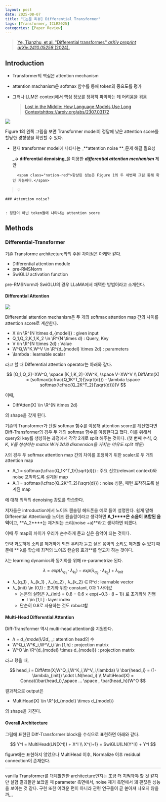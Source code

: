 ```yaml
---
layout: post
date: 2025-08-07
title: "[논문 리뷰] Differential Transformer"
tags: [Transformer, ICLR2025]
categories: [Paper Review]
---
```


> [Ye, Tianzhu, et al. "Differential transformer." ](https://arxiv.org/abs/2410.05258)[_arXiv preprint arXiv:2410.05258_](https://arxiv.org/abs/2410.05258)[ (2024).](https://arxiv.org/abs/2410.05258)



## Introduction

- Transformer의 핵심은 attention mechanism
- attention machanism은 softmax 함수를 통해 token의 중요도를 평가
- 그러나 LLM은 context에서 핵심 정보를 정확히 파악하는 데 어려움을 겪음

	> [Lost in the Middle: How Language Models Use Long Contextshttps://arxiv.org/abs/2307.03172](https://arxiv.org/abs/2307.03172)


![](https://prod-files-secure.s3.us-west-2.amazonaws.com/542b861c-36a8-4051-84e5-8804b6728dba/9083ea56-691a-4752-ae26-47f403431ac8/image.png?X-Amz-Algorithm=AWS4-HMAC-SHA256&X-Amz-Content-Sha256=UNSIGNED-PAYLOAD&X-Amz-Credential=ASIAZI2LB4667BKI2HAB%2F20250824%2Fus-west-2%2Fs3%2Faws4_request&X-Amz-Date=20250824T220100Z&X-Amz-Expires=3600&X-Amz-Security-Token=IQoJb3JpZ2luX2VjEPX%2F%2F%2F%2F%2F%2F%2F%2F%2F%2FwEaCXVzLXdlc3QtMiJGMEQCIGUQjZsOZqqQ8JpR7zFmFMrTjBY%2BmQhv5mFVa4YK88%2FzAiACvxXHs81okSCqDH5aZkAL3KmMcDQwsofW%2FlTDlIwXDyr%2FAwhOEAAaDDYzNzQyMzE4MzgwNSIMNmGIZ%2FgDJoGdjlPWKtwDLD%2BgnBZRAu2XAms9wZeNkXXBCPr5WO6HGqZJgY0%2B7SL2frhxg%2BStEZTu%2F7wFHARAZu326kRWJwPPifDpUXcURyOlMixWd8a478gwv91DDtX00%2FBLd4FaIF79y7lZMS2fKggfArSJ5NKkmwIB1NHpJri8arZqvyRDrmE%2FYhqhxO02nBjpjn%2BrML1dAMmMrgnPIqONzqvgN6IvAo80%2FA0za7Nv67OJ8tSgutCFBqC1MFd%2Br1SA%2BYwNXvgFHUrSNrI5YC5eOTnrSw1KnZMtQkBr0VCYaSicA0ye8PDEnJHTYqK6YslYKdKtMZeYQRkjLhDdGgUbKnIHl0YJEYkmzc67xGzXDg7oqRKlKcXhBoq14eF7dMrOHNDYjcKArWplvxTvDOP170778Hr1khH6Ox5Ea5Ic9D9%2Fmsgc%2BQSljYlVHCPvaZQoy%2B3DRPw5EOUR8FLNr7T4wKT2tcd3Z0t%2B%2BgOGZdMdSmuusi48pvZiM2LDnCZlD3XUzv1KAtTtNcKYx3vl%2FUjHZHH7uehsaKDeoxfW4BhNPRRRDHDDxmqSsvxuY%2B81R1cLpzgdihYOmgELj3%2F6l6W8YbuKh01zFNhI5zIzYTiHiTnX5dfo16ww8DKRzk5tV3mf7qZUO6fEGb4wgf6txQY6pgGA%2BYCK3rkRRf6ClUKBAyCfpISjm6boXaNAVrBoscDrA9RN%2BLj6xEgCRaePGQCJUnOkje5IgF1VbSIghPgOcR%2B8gz4ufacd%2BFgzMSwRn%2FFzNrEEIgHULmvifqp0oECtP0lNmJxN7cRKmje%2BrEIuqywiAHkBj0ZQhC79BB%2FfBT%2FZPtQ8E2hJmsdoAHBGK9upN64nsv9kISUKnemDlW%2BM26PL%2FP5hwvjW&X-Amz-Signature=06acfea8edc2b53afd370a2882e3a321901ca7fad77272d7ff31ef29a43008fe&X-Amz-SignedHeaders=host&x-amz-checksum-mode=ENABLED&x-id=GetObject)


Figure 1의 왼쪽 그림을 보면 Transformer model이 정답에 낮은 attention score를 할당한 경향성을 확인할 수 있다.

- 현재 transformer model에 나타나는 _**attention noise **_문제 해결 필요성

	_**→ differential denoising**_을 이용한 _**differential attention mechanism**_ 제안


		<span class="notion-red">향상된 성능은 Figure 1의 두 세번째 그림 통해 확인 가능하다.</span>


> 💡 


	### Attention noise?


	: 정답이 아닌 token들에 나타나는 attention score



## Methods



### Differential-Transformer


기존 Transforme architecture와의 주된 차이점은 아래와 같다.

- Differential attention module
- pre-RMSNorm
- SwiGLU activation function

pre-RMSNorm과 SwiGLU의 경우 LLaMA에서 채택한 방법이라고 소개한다.



#### Differential Attention


![](https://prod-files-secure.s3.us-west-2.amazonaws.com/542b861c-36a8-4051-84e5-8804b6728dba/116d70b2-1963-4810-9167-f4c7d8a06e8f/image.png?X-Amz-Algorithm=AWS4-HMAC-SHA256&X-Amz-Content-Sha256=UNSIGNED-PAYLOAD&X-Amz-Credential=ASIAZI2LB4667BKI2HAB%2F20250824%2Fus-west-2%2Fs3%2Faws4_request&X-Amz-Date=20250824T220100Z&X-Amz-Expires=3600&X-Amz-Security-Token=IQoJb3JpZ2luX2VjEPX%2F%2F%2F%2F%2F%2F%2F%2F%2F%2FwEaCXVzLXdlc3QtMiJGMEQCIGUQjZsOZqqQ8JpR7zFmFMrTjBY%2BmQhv5mFVa4YK88%2FzAiACvxXHs81okSCqDH5aZkAL3KmMcDQwsofW%2FlTDlIwXDyr%2FAwhOEAAaDDYzNzQyMzE4MzgwNSIMNmGIZ%2FgDJoGdjlPWKtwDLD%2BgnBZRAu2XAms9wZeNkXXBCPr5WO6HGqZJgY0%2B7SL2frhxg%2BStEZTu%2F7wFHARAZu326kRWJwPPifDpUXcURyOlMixWd8a478gwv91DDtX00%2FBLd4FaIF79y7lZMS2fKggfArSJ5NKkmwIB1NHpJri8arZqvyRDrmE%2FYhqhxO02nBjpjn%2BrML1dAMmMrgnPIqONzqvgN6IvAo80%2FA0za7Nv67OJ8tSgutCFBqC1MFd%2Br1SA%2BYwNXvgFHUrSNrI5YC5eOTnrSw1KnZMtQkBr0VCYaSicA0ye8PDEnJHTYqK6YslYKdKtMZeYQRkjLhDdGgUbKnIHl0YJEYkmzc67xGzXDg7oqRKlKcXhBoq14eF7dMrOHNDYjcKArWplvxTvDOP170778Hr1khH6Ox5Ea5Ic9D9%2Fmsgc%2BQSljYlVHCPvaZQoy%2B3DRPw5EOUR8FLNr7T4wKT2tcd3Z0t%2B%2BgOGZdMdSmuusi48pvZiM2LDnCZlD3XUzv1KAtTtNcKYx3vl%2FUjHZHH7uehsaKDeoxfW4BhNPRRRDHDDxmqSsvxuY%2B81R1cLpzgdihYOmgELj3%2F6l6W8YbuKh01zFNhI5zIzYTiHiTnX5dfo16ww8DKRzk5tV3mf7qZUO6fEGb4wgf6txQY6pgGA%2BYCK3rkRRf6ClUKBAyCfpISjm6boXaNAVrBoscDrA9RN%2BLj6xEgCRaePGQCJUnOkje5IgF1VbSIghPgOcR%2B8gz4ufacd%2BFgzMSwRn%2FFzNrEEIgHULmvifqp0oECtP0lNmJxN7cRKmje%2BrEIuqywiAHkBj0ZQhC79BB%2FfBT%2FZPtQ8E2hJmsdoAHBGK9upN64nsv9kISUKnemDlW%2BM26PL%2FP5hwvjW&X-Amz-Signature=d2a2c10a259d857402196721bebe32b65c7941828219abd8e49706abe7ba5578&X-Amz-SignedHeaders=host&x-amz-checksum-mode=ENABLED&x-id=GetObject)


Differential attention mechanism은 두 개의 softmax attention map 간의 차이를 attention score로 계산한다.

- X \in \R^{N \times d\_{model}} : given input
- Q\_1,Q\_2,K\_1,K\_2 \in \R^{N \times d} : Query, Key
- V \in \R^{N \times 2d} : Value
- W^Q,W^K,W^V \in \R^{d\_{model} \times 2d} : parameters
- \lambda : learnable scalar

라고 할 때 Differential attention operator는 아래와 같다.


$$
[Q_1;Q_2]=XW^Q, \space [K_1;K_2]=XW^K, \space V=XW^V \\
DiffAttn(X) = (softmax(\cfrac{Q_1K^T_1}{\sqrt{d}}) - \lambda \space softmax(\cfrac{Q_2K^T_2}{\sqrt{d}}))V
$$


이때,

- DiffAtten(X) \in \R^{N \times 2d}

의 shape을 갖게 된다.


기존의 Transformer가 단일 softmax 함수를 이용해 attention score를 계산했다면 Diff-Transformer의 경우 두 개의 softmax 함수를 이용한다고 했다. 이를 위해서 query와 key를 생성하는 과정에서 각각 2개로 split 해주는 것이다. <span class="notion-red">(첫 번째 수식, </span><span class="notion-red">_Q, K, V를 생성하는 matrix W가 2d의 dismension을 가지는 이유도 split 때문_</span><span class="notion-red">)</span>


 λ의 경우 두 softmax attention map 간의 차이를 조정하기 위한 scaler로 두 개의 attention map

- A\_1 = softmax(\cfrac{Q\_1K^T\_1}{\sqrt{d}}) : 주요 신호(relevant context)와 noise 포착하도록 설계된 map
- A\_1 = softmax(\cfrac{Q\_2K^T\_2}{\sqrt{d}}) : noise 성분, 패턴 포착하도록 설계된 map 

에 대해 최적의 denoising 강도를 학습한다.


저자들은 introduction에서 노이즈 캔슬링 헤드폰을 예로 들어 설명한다. 쉽게 말해 Differential Attention을 노이즈 캔슬링이라고 생각하면 **A\_1****은 소음이 포함된 음악**이고, **A\_2****는 제거되는 소리(noise +a)**라고 생각하면 되겠다. 


이때 두 map의 차이가 우리가 순수하게 듣고 싶은 음악이 되는 것이다. 


만약 과도하게 소리를 제거하게 되면 우리가 듣고 싶은 음악의 소리도 제거할 수 있기 때문에 ** λ를 학습해 최적의 노이즈 캔슬링 효과**를 얻고자 하는 것이다.


λ는 learning dynamics와 동기화를 위해 re-parametrize 된다.


$$
\lambda = exp(\lambda_{q_1} \cdot \lambda_{k_1}) - exp(\lambda_{q_2} \cdot \lambda_{k_2}) + \lambda_{init}
$$

- λ\_{q\_1} , λ\_{k\_1} , λ\_{q\_2} , λ\_{k\_2} ∈ R^d : learnable vector
- λ\_{init} \in (0,1) : 초기화 위한 constant, 0과 1 사이값
	- 논문의 실험은 λ\_{init} = 0.8 − 0.6 × exp(−0.3 · (l − 1)) 로 초기화해 진행
		- l \in [1,L] : layer index
	- 단순히 0.8로 사용하는 것도 robust함


#### **Multi-Head Differential Attention**


Diff-Transformer 역시 multi-head attention을 지원한다.

- _h = d\_{model}/2d__ _: attention head의 수
- W^Q\_i,W^K\_i,W^V\_i,i \in [1,h] : projection matrix
- W^O \in \R^{d\_{model} \times d\_{model}} : projection matrix

라고 했을 때,


$$
head_i = DiffAttn(X;W^Q_i,W^K_i,W^V_i,\lambda) \\
\bar{head_i} = (1-\lambda_{init}) \cdot LN(head_i) \\
MultiHead(X) = Concat(\bar{head_i},\space ... \space , \bar{head_h})W^O
$$


결과적으로 output은

- MultiHead(X) \in \R^{d\_{model} \times d\_{model}}

의 shape을 가진다.



#### Overall Architecture


그림에 표현된 Diff-Transformer block을 수식으로 표현하면 아래와 같다.


$$
Y^l = MultiHead(LN(X^l)) + X^l \\
X^{l+1} = SwiGLU(LN(Y^l)) + Y^l
$$


figure에는 표현하지 않았으나 MultiHead 이후, Normalize 이후 residual connection이 존재한다.


---


vanilla Transformer를 대체할만한 architecture인지는 조금 더 지켜봐야 할 것 같지만 실험 결과들만 보았을 때 parameter 측면에서, noise 제거 측면에서 꽤 괜찮은 성능을 보이는 것 같다. 구현 또한 어려운 편이 아니라 관련 연구들이 곧 쏟아져 나오지 않을까,,,

